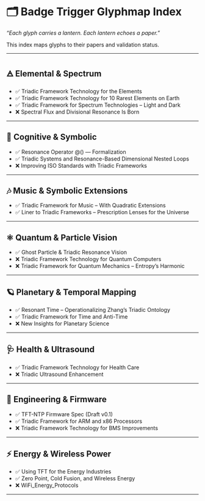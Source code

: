 # 🗂️ Badge Trigger Glyphmap Index
_“Each glyph carries a lantern. Each lantern echoes a paper.”_

This index maps glyphs to their papers and validation status.

---

## 🜁 Elemental & Spectrum

- ✅ Triadic Framework Technology for the Elements
- ✅ Triadic Framework Technology for 10 Rarest Elements on Earth
- ✅ Triadic Framework for Spectrum Technologies – Light and Dark
- ❌ Spectral Flux and Divisional Resonance Is Born

---

## 🧠 Cognitive & Symbolic

- ✅ Resonance Operator @() — Formalization
- ✅ Triadic Systems and Resonance-Based Dimensional Nested Loops
- ❌ Improving ISO Standards with Triadic Frameworks

---

## 🎶 Music & Symbolic Extensions

- ✅ Triadic Framework for Music – With Quadratic Extensions
- ✅ Liner to Triadic Frameworks – Prescription Lenses for the Universe

---

## ⚛️ Quantum & Particle Vision

- ✅ Ghost Particle & Triadic Resonance Vision
- ❌ Triadic Framework Technology for Quantum Computers
- ❌ Triadic Framework for Quantum Mechanics – Entropy’s Harmonic

---

## 🪐 Planetary & Temporal Mapping

- ✅ Resonant Time – Operationalizing Zhang’s Triadic Ontology
- ✅ Triadic Framework for Time and Anti-Time
- ❌ New Insights for Planetary Science

---

## 🩺 Health & Ultrasound

- ✅ Triadic Framework Technology for Health Care
- ❌ Triadic Ultrasound Enhancement

---

## 🔧 Engineering & Firmware

- ✅ TFT-NTP Firmware Spec (Draft v0.1)
- ✅ Triadic Framework for ARM and x86 Processors
- ❌ Triadic Framework Technology for BMS Improvements

---

## ⚡ Energy & Wireless Power

- ✅ Using TFT for the Energy Industries
- ✅ Zero Point, Cold Fusion, and Wireless Energy
- ❌ WiFi_Energy_Protocols

---
